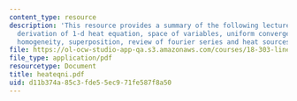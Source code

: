 ```yaml
---
content_type: resource
description: 'This resource provides a summary of the following lecture topics: physical
  derivation of 1-d heat equation, space of variables, uniform convergence, linearity,
  homogeneity, superposition, review of fourier series and heat sources.'
file: https://ol-ocw-studio-app-qa.s3.amazonaws.com/courses/18-303-linear-partial-differential-equations-fall-2006/d11b374a85c3fde55ec971fe587f8a50_heateqni.pdf
file_type: application/pdf
resourcetype: Document
title: heateqni.pdf
uid: d11b374a-85c3-fde5-5ec9-71fe587f8a50
---
```

